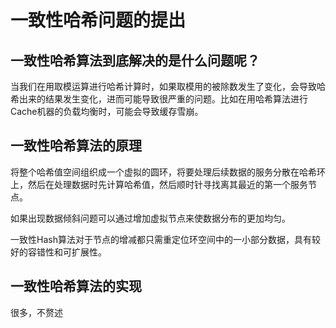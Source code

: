 # 一致性哈希问题的提出
## 一致性哈希算法到底解决的是什么问题呢？
当我们在用取模运算进行哈希计算时，如果取模用的被除数发生了变化，会导致哈希出来的结果发生变化，进而可能导致很严重的问题。比如在用哈希算法进行Cache机器的负载均衡时，可能会导致缓存雪崩。

## 一致性哈希算法的原理
将整个哈希值空间组织成一个虚拟的圆环，将要处理后续数据的服务分散在哈希环上，然后在处理数据时先计算哈希值，然后顺时针寻找离其最近的第一个服务节点。

如果出现数据倾斜问题可以通过增加虚拟节点来使数据分布的更加均匀。

一致性Hash算法对于节点的增减都只需重定位环空间中的一小部分数据，具有较好的容错性和可扩展性。

## 一致性哈希算法的实现
很多，不赘述
